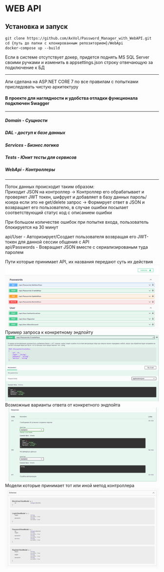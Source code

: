 # WEB API

## Установка и запуск
```CMD
git clone https://github.com/AxVol/Password_Manager_with_WebAPI.git
cd {путь до папки с клонированным репозиторием}/WebApi
docker-compose up --build
```
Если в системе отсутствует докер, придется поднять MS SQL Server своими ручками и изменить в appsettings.json строку отвечающую за подключение к БД
___
Апи сделана на ASP.NET CORE 7 по все правилам с попытками приследовать чистую архитектуру
#### В проекте для наглядности и удобства отладки функционала подключен Swagger 
___
##### Domain - Сущности
##### DAL - доступ к базе данных
##### Services - Бизнес логика
##### Tests - Юнит тесты для сервисов
##### WebApi - Контроллеры
___
Поток данных происходит таким образом:   
Приходит JSON на контроллер -> Контроллер его обрабатывает и проверяет JWT токен, шифрует и добавляет в базу данных пароль/юзера если это не get/delete запрос -> Формирует ответ в JSON и возвращает его пользователю, в случае ошибки посылает соответствующий статус код с описанием ошибки   

При большом количестве ошибок при попытке входа, пользователь блокируется на 30 минут

api/User - Авторизирует/Создает пользователя возвращая его JWT-токен для данной сессии общения с API   
api/Passwords - Вовращает JSON вместе с сериализированым туда паролем   

Пути которые принимает API, их названия передают суть их действия
![Иллюстрация к проекту](images/Screenshot_1.png)
Пример запроса к конкретному эндпойту
![Иллюстрация к проекту](images/Screenshot_4.png)
Возможные варианты ответа от конкретного эндпойта
![Иллюстрация к проекту](images/Screenshot_3.png)
Модели которые принимает тот или иной метод контроллера
![Иллюстрация к проекту](images/Screenshot_2.png)
